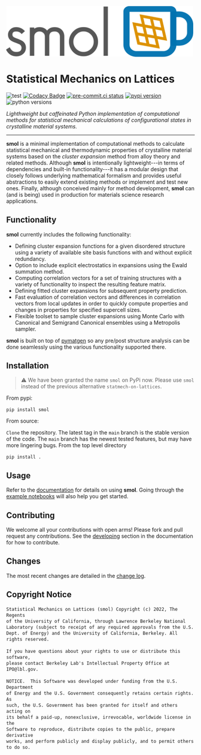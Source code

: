 <img src="docs/_static/logo.png" width="500px" alt=" ">

Statistical Mechanics on Lattices
=================================

![test](https://github.com/CederGroupHub/smol/actions/workflows/test.yml/badge.svg)
[![Codacy Badge](https://app.codacy.com/project/badge/Coverage/f6180b5223f346d2ac9dcf9a4bcc62d9)](https://www.codacy.com/gh/CederGroupHub/smol/dashboard?utm_source=github.com&utm_medium=referral&utm_content=CederGroupHub/smol&utm_campaign=Badge_Coverage)
[![pre-commit.ci status](https://results.pre-commit.ci/badge/github/CederGroupHub/smol/main.svg)](https://results.pre-commit.ci/latest/github/CederGroupHub/smol/main)
[![pypi version](https://img.shields.io/pypi/v/smol?color=blue)](https://pypi.org/project/smol)
![python versions](https://img.shields.io/pypi/pyversions/smol)

*Lighthweight but caffeinated Python implementation of computational methods
for statistical mechanical calculations of configurational states in
crystalline material systems.*

-----------------------------------------------------------------------------

**smol** is a minimal implementation of computational methods to calculate
statistical mechanical and thermodynamic properties of crystalline
material systems based on the *cluster expansion* method from alloy theory and
related methods. Although **smol** is intentionally lightweight---in terms of
dependencies and built-in functionality---it has a modular design that closely
follows underlying mathematical formalism and provides useful abstractions to
easily extend existing methods or implement and test new ones. Finally,
although conceived mainly for method development, **smol** can (and is being)
used in production for materials science research applications.


Functionality
-------------
**smol** currently includes the following functionality:

- Defining cluster expansion functions for a given disordered structure using a
  variety of available site basis functions with and without explicit
  redundancy.
- Option to include explicit electrostatics in expansions using the Ewald
  summation method.
- Computing correlation vectors for a set of training structures with a variety
  of functionality to inspect the resulting feature matrix.
- Defining fitted cluster expansions for subsequent property prediction.
- Fast evaluation of correlation vectors and differences in correlation vectors
  from local updates in order to quickly compute properties and changes in
  properties for specified supercell sizes.
- Flexible toolset to sample cluster expansions using Monte Carlo with
  Canonical and Semigrand Canonical ensembles using a Metropolis sampler.

**smol** is built on top of [pymatgen](https://pymatgen.org) so any pre/post
structure analysis can be done seamlessly using the various functionality
supported there.

Installation
------------

> :warning: We have been granted the name `smol` on PyPi now. Please use `smol` instead
> of the previous alternative `statmech-on-lattices`.

From pypi:

    pip install smol

From source:

`Clone` the repository. The latest tag in the `main` branch is the stable version of the
code. The `main` branch has the newest tested features, but may have more
lingering bugs. From the top level directory

    pip install .

Usage
-----
Refer to the [documentation](https://cedergrouphub.github.io/smol/) for details on using
**smol**. Going through the [example notebooks](https://github.com/CederGroupHub/smol/tree/main/docs/src/notebooks)
will also help you get started.

Contributing
------------
We welcome all your contributions with open arms! Please fork and pull request any contributions.
See the
[developing](https://cedergrouphub.github.io/smol/developer_guide/index.html)
section in the documentation for how to contribute.


Changes
-------
The most recent changes are detailed in the
[change log](https://github.com/CederGroupHub/smol/blob/master/CHANGES.md).


Copyright Notice
----------------
    Statistical Mechanics on Lattices (smol) Copyright (c) 2022, The Regents
    of the University of California, through Lawrence Berkeley National
    Laboratory (subject to receipt of any required approvals from the U.S.
    Dept. of Energy) and the University of California, Berkeley. All rights reserved.

    If you have questions about your rights to use or distribute this software,
    please contact Berkeley Lab's Intellectual Property Office at
    IPO@lbl.gov.

    NOTICE.  This Software was developed under funding from the U.S. Department
    of Energy and the U.S. Government consequently retains certain rights.  As
    such, the U.S. Government has been granted for itself and others acting on
    its behalf a paid-up, nonexclusive, irrevocable, worldwide license in the
    Software to reproduce, distribute copies to the public, prepare derivative
    works, and perform publicly and display publicly, and to permit others to do so.
